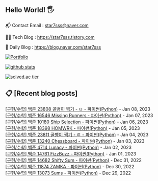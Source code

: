 ## Hello World! 🖐

📬 Contact Email : star7sss@naver.com

👨‍💻 Tech Blog : https://star7sss.tistory.com

🤪 Daily Blog : https://blog.naver.com/star7sss

[![Portfolio](https://img.shields.io/badge/Portfolio-%23000000.svg?style=for-the-badge&logo=firefox&logoColor=#FF7139)](https://fern-way-13f.notion.site/Jang-Thang-3b7b327981a2456c8ee5952eadb848b9)

[![github stats](https://github-readme-stats.vercel.app/api?username=jangThang&show_icons=true&hide_border=False)](https://star7sss.tistory.com)

[![solved.ac tier](http://mazassumnida.wtf/api/v2/generate_badge?boj=star7sss)](https://solved.ac/star7sss)

## 📋 [Recent blog posts]
[[구현/수학] 백준 23808 골뱅이 찍기 - ㅂ - 파이썬(Python)](https://star7sss.tistory.com/658) - Jan 08, 2023<br>
[[구현/수학] 백준 16546 Missing Runners - 파이썬(Python)](https://star7sss.tistory.com/643) - Jan 07, 2023<br>
[[구현/수학] 백준 10180 Ship Selection - 파이썬(Python)](https://star7sss.tistory.com/642) - Jan 06, 2023<br>
[[구현/수학] 백준 18398 HOMWRK - 파이썬(Python)](https://star7sss.tistory.com/641) - Jan 05, 2023<br>
[[구현/수학] 백준 23811 골뱅이 찍기 - ㅌ - 파이썬(Python)](https://star7sss.tistory.com/640) - Jan 04, 2023<br>
[[구현/수학] 백준 13240 Chessboard - 파이썬(Python)](https://star7sss.tistory.com/639) - Jan 03, 2023<br>
[[구현/수학] 백준 4714 Lunacy - 파이썬(Python)](https://star7sss.tistory.com/638) - Jan 02, 2023<br>
[[구현/수학] 백준 14761 FizzBuzz - 파이썬(Python)](https://star7sss.tistory.com/637) - Jan 01, 2023<br>
[[구현/수학] 백준 14682 Shifty Sum - 파이썬(Python)](https://star7sss.tistory.com/636) - Dec 31, 2022<br>
[[구현/수학] 백준 11874 ZAMKA - 파이썬(Python)](https://star7sss.tistory.com/635) - Dec 30, 2022<br>
[[구현/수학] 백준 13073 Sums - 파이썬(Python)](https://star7sss.tistory.com/634) - Dec 29, 2022<br>
